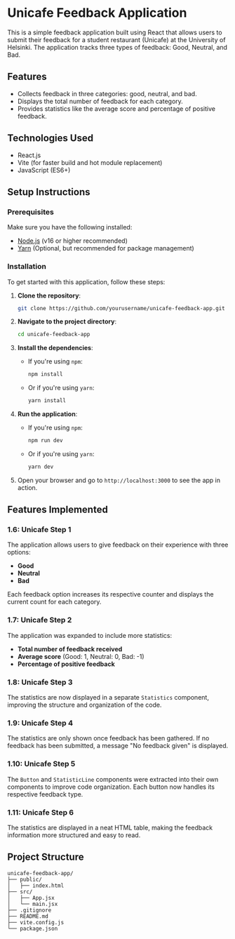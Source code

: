 # Unicafe Feedback Application

This is a simple feedback application built using React that allows users to submit their feedback for a student restaurant (Unicafe) at the University of Helsinki. The application tracks three types of feedback: Good, Neutral, and Bad.

## Features

- Collects feedback in three categories: good, neutral, and bad.
- Displays the total number of feedback for each category.
- Provides statistics like the average score and percentage of positive feedback.

## Technologies Used

- React.js
- Vite (for faster build and hot module replacement)
- JavaScript (ES6+)

## Setup Instructions

### Prerequisites

Make sure you have the following installed:

- [Node.js](https://nodejs.org/) (v16 or higher recommended)
- [Yarn](https://yarnpkg.com/) (Optional, but recommended for package management)

### Installation

To get started with this application, follow these steps:

1. **Clone the repository**:
    ```bash
    git clone https://github.com/yourusername/unicafe-feedback-app.git
    ```

2. **Navigate to the project directory**:
    ```bash
    cd unicafe-feedback-app
    ```

3. **Install the dependencies**:
    - If you're using `npm`:
      ```bash
      npm install
      ```
    - Or if you're using `yarn`:
      ```bash
      yarn install
      ```

4. **Run the application**:
    - If you're using `npm`:
      ```bash
      npm run dev
      ```
    - Or if you're using `yarn`:
      ```bash
      yarn dev
      ```

5. Open your browser and go to `http://localhost:3000` to see the app in action.

## Features Implemented

### 1.6: Unicafe Step 1

The application allows users to give feedback on their experience with three options:
- **Good**
- **Neutral**
- **Bad**

Each feedback option increases its respective counter and displays the current count for each category.

### 1.7: Unicafe Step 2

The application was expanded to include more statistics:
- **Total number of feedback received**
- **Average score** (Good: 1, Neutral: 0, Bad: -1)
- **Percentage of positive feedback**

### 1.8: Unicafe Step 3

The statistics are now displayed in a separate `Statistics` component, improving the structure and organization of the code.

### 1.9: Unicafe Step 4

The statistics are only shown once feedback has been gathered. If no feedback has been submitted, a message "No feedback given" is displayed.

### 1.10: Unicafe Step 5

The `Button` and `StatisticLine` components were extracted into their own components to improve code organization. Each button now handles its respective feedback type.

### 1.11: Unicafe Step 6

The statistics are displayed in a neat HTML table, making the feedback information more structured and easy to read.

## Project Structure

```plaintext
unicafe-feedback-app/
├── public/
│   ├── index.html   
├── src/
│   ├── App.jsx   
│   └── main.jsx
├── .gitignore
├── README.md
├── vite.config.js
└── package.json
